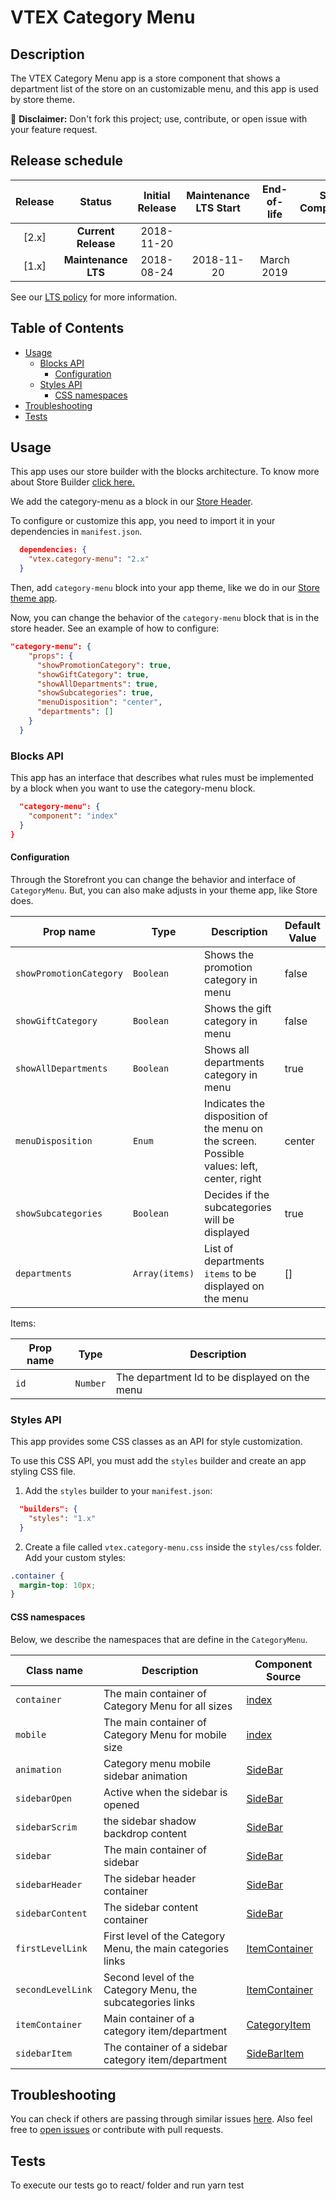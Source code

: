 # VTEX Category Menu

## Description
The VTEX Category Menu app is a store component that shows a department list of the store on an customizable menu, and this app is used by store theme.

:loudspeaker: **Disclaimer:** Don't fork this project; use, contribute, or open issue with your feature request.

## Release schedule
| Release  | Status              | Initial Release | Maintenance LTS Start | End-of-life | Store  Compatibility
| :--:     | :---:               |  :---:          | :---:                 | :---:       | :---: 
| [2.x]    | **Current Release** |  2018-11-20     |                       |             | 2.x
| [1.x]    | **Maintenance LTS** |  2018-08-24     | 2018-11-20            | March 2019  | 1.x

See our [LTS policy](https://github.com/vtex-apps/awesome-io#lts-policy) for more information.

## Table of Contents
- [Usage](#usage)
  - [Blocks API](#blocks-api)
    - [Configuration](#configuration)
  - [Styles API](#styles-api)
    - [CSS namespaces](#css-namespaces)
- [Troubleshooting](#troubleshooting)
- [Tests](#tests)

## Usage

This app uses our store builder with the blocks architecture. To know more about Store Builder [click here.](https://help.vtex.com/en/tutorial/understanding-storebuilder-and-stylesbuilder#structuring-and-configuring-our-store-with-object-object)

We add the category-menu as a block in our [Store Header](https://github.com/vtex-apps/store-header/blob/master/store/interfaces.json).

To configure or customize this app, you need to import it in your dependencies in `manifest.json`.

```json
  dependencies: {
    "vtex.category-menu": "2.x"
  }
```

Then, add `category-menu` block into your app theme, like we do in our [Store theme app](https://github.com/vtex-apps/store-theme/blob/master/store/blocks.json). 

Now, you can change the behavior of the `category-menu` block that is in the store header. See an example of how to configure: 

```json
"category-menu": {
    "props": {
      "showPromotionCategory": true,
      "showGiftCategory": true,
      "showAllDepartments": true,
      "showSubcategories": true,
      "menuDisposition": "center",
      "departments": []
    }
  }
```

### Blocks API

This app has an interface that describes what rules must be implemented by a block when you want to use the category-menu block.

```json
  "category-menu": {
    "component": "index"
  }
}
```

#### Configuration 
Through the Storefront you can change the behavior and interface of `CategoryMenu`. But, you can also make adjusts in your theme app, like Store does.

| Prop name          | Type       | Description                                                                 | Default Value |
| ------------------ | ---------- | --------------------------------------------------------------------------- | -------------- |
| `showPromotionCategory` | `Boolean`   | Shows the promotion category in menu               | false |
| `showGiftCategory`     | `Boolean`  | Shows the gift category in menu                               | false|
| `showAllDepartments`     | `Boolean`  | Shows all departments category in menu                              | true|
| `menuDisposition`      | `Enum`  | Indicates the disposition of the menu on the screen. Possible values: left, center, right   | center|
| `showSubcategories`    | `Boolean`   | Decides if the subcategories will be displayed |true|
| `departments` | `Array(items)`   | List of departments `items` to be displayed on the menu  | []|

Items:

| Prop name          | Type       | Description                                                                 |
| ------------------ | ---------- | --------------------------------------------------------------------------- |
| `id`                      | `Number`   | The department Id to be displayed on the menu               |

### Styles API

This app provides some CSS classes as an API for style customization.

To use this CSS API, you must add the `styles` builder and create an app styling CSS file.

1. Add the `styles` builder to your `manifest.json`:

```json
  "builders": {
    "styles": "1.x"
  }
```

2. Create a file called `vtex.category-menu.css` inside the `styles/css` folder. Add your custom styles:

```css
.container {
  margin-top: 10px;
}
```
#### CSS namespaces
Below, we describe the namespaces that are define in the `CategoryMenu`.

| Class name         |    Description     |  Component Source                                           |
| ------------------ | ----------         |------------------------------------------------------- |
| `container`        |  The main container of Category Menu for all sizes                        | [index](/react/index.js) |
| `mobile`          | The main container of Category Menu for mobile size | [index](/react/index.js)                                      |
| `animation`     | Category menu mobile sidebar animation         | [SideBar](/react/components/SideBar.js) |
| `sidebarOpen`              |  Active when the sidebar is opened                        | [SideBar](/react/components/SideBar.js)            |
| `sidebarScrim`          |  the sidebar shadow backdrop content                           | [SideBar](/react/components/SideBar.js)  |
| `sidebar`     |  The main container of sidebar                     | [SideBar](/react/components/SideBar.js)   |
| `sidebarHeader`     |  The sidebar header container                     | [SideBar](/react/components/SideBar.js)  |
| `sidebarContent`  |  The sidebar content container              |  [SideBar](/react/components/SideBar.js)   |
| `firstLevelLink`    |  First level of the Category Menu, the main categories links                      | [ItemContainer](/react/components/ItemContainer.js)          | 
| `secondLevelLink `          |  Second level of the Category Menu, the subcategories links                        | [ItemContainer](/react/components/ItemContainer.js)          |
| `itemContainer`    |  Main container of a category item/department                                    | [CategoryItem](/react/components/CategoryItem.js)            |
| `sidebarItem`     |  The container of a sidebar category item/department     | [SideBarItem](/react/components/SideBarItem.js)   |

## Troubleshooting
You can check if others are passing through similar issues [here](https://github.com/vtex-apps/category-menu/issues). Also feel free to [open issues](https://github.com/vtex-apps/category-menu/issues/new) or contribute with pull requests.

## Tests

To execute our tests go to react/ folder and run yarn test